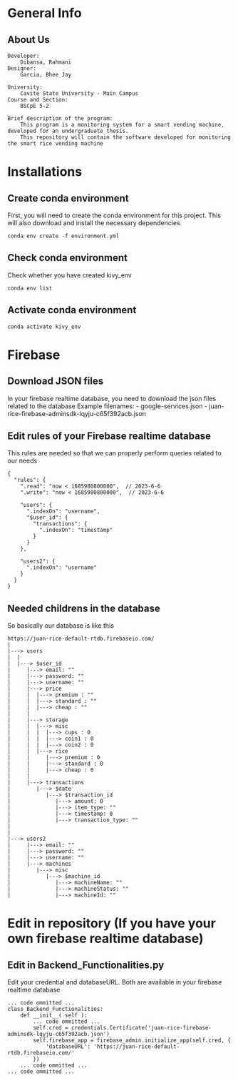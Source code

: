 # General Info
## About  Us
    Developer:
        Dibansa, Rahmani
    Designer:
        Garcia, Bhee Jay 
    
    University:
        Cavite State University - Main Campus
    Course and Section:
        BSCpE 5-2
    
    Brief description of the program:
        This program is a monitoring system for a smart vending machine, developed for an undergraduate thesis.
        This repository will contain the software developed for monitoring the smart rice vending machine


# Installations
## Create conda environment
First, you will need to create the conda environment
for this project. This will also download and install
the necessary dependencies
```
conda env create -f environment.yml
```

## Check conda environment
Check whether you have created kivy_env
```
conda env list
```

## Activate conda environment
```
conda activate kivy_env
```

# Firebase
## Download JSON files
In your firebase realtime database, you need to 
download the json files related to the database
Example filenames:
    - google-services.json
    - juan-rice-firebase-adminsdk-lqyju-c65f392acb.json

## Edit rules of your Firebase realtime database
This rules are needed so that we can properly perform
queries related to our needs
```
{
  "rules": {
    ".read": "now < 1685980800000",  // 2023-6-6
    ".write": "now < 1685980800000",  // 2023-6-6
    
    "users": {
      ".indexOn": "username",
      "$user_id": {
        "transactions": {
          ".indexOn": "timestamp"
        }
      }
    },
    
    "users2": {
      ".indexOn": "username"
    }
  }
}
```

## Needed childrens in the database
So basically our database is like this
```
https://juan-rice-default-rtdb.firebaseio.com/
|
|---> users
|  |
|  |---> $user_id
|     |---> email: ""
|     |---> password: ""
|     |---> username: ""
|     |---> price
|     |  |---> premium : ""
|     |  |---> standard : ""
|     |  |---> cheap : ""
|     |
|     |---> storage
|     |  |---> misc
|     |  |  |---> cups : 0
|     |  |  |---> coin1 : 0
|     |  |  |---> coin2 : 0
|     |  |---> rice
|     |     |---> premium : 0
|     |     |---> standard : 0
|     |     |---> cheap : 0
|     |
|     |---> transactions
|        |---> $date
|           |---> $transaction_id
|              |---> amount: 0
|              |---> item_type: ""
|              |---> timestamp: 0
|              |---> transaction_type: ""
|
|
|---> users2
|     |---> email: ""
|     |---> password: ""
|     |---> username: ""
|     |---> machines
|        |---> misc
|           |---> $machine_id
|              |---> machineName: ""
|              |---> machineStatus: ""
|              |---> machineId: ""
```

# Edit in repository (If you have your own firebase realtime database)
## Edit in Backend_Functionalities.py
Edit your credential and databaseURL. Both are available in your firebase
realtime database
```
... code ommitted ...
class Backend_Functionalities:
    def __init__( self ):
        ... code ommitted ...
        self.cred = credentials.Certificate('juan-rice-firebase-adminsdk-lqyju-c65f392acb.json')
        self.firebase_app = firebase_admin.initialize_app(self.cred, {
            'databaseURL': 'https://juan-rice-default-rtdb.firebaseio.com/'
        })
    ... code ommitted ...
... code ommitted ...
```
